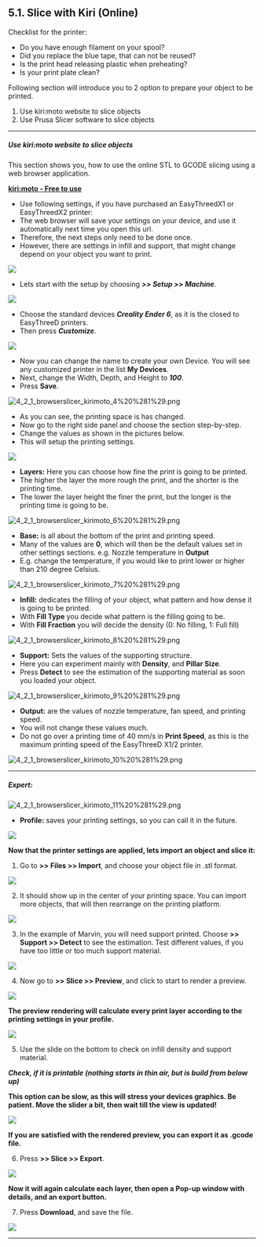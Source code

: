## 5.1. Slice with Kiri (Online)

Checklist for the printer:

* Do you have enough filament on your spool?
* Did you replace the blue tape, that can not be reused?
* Is the print head releasing plastic when preheating?
* Is your print plate clean?

Following section will introduce you to 2 option to prepare your object to be printed.

1. Use kiri:moto website to slice objects
2. Use Prusa Slicer software to slice objects

---

##### **Use kiri:moto website to slice objects**

This section shows you, how to use the online STL to GCODE slicing using a web browser application.

**[kiri:moto - Free to use](https://grid.space/kiri/)**

* Use following settings, if you have purchased an EasyThreedX1 or EasyThreedX2 printer:
* The web browser will save your settings on your device, and use it automatically next time you open this url.
* Therefore, the next steps only need to be done once.
* However, there are settings in infill and support, that might change depend on your object you want to print.

![](files/4_2_1_browserslicer_kirimoto_1%20%281%29.png)

* Lets start with the setup by choosing ***>> Setup >> Machine***.

![](files/4_2_1_browserslicer_kirimoto_2%20%281%29.png)

* Choose the standard devices ***Creality Ender 6***, as it is the closed to EasyThreeD printers.
* Then press ***Customize***.

![](files/4_2_1_browserslicer_kirimoto_3%20%281%29.png)

* Now you can change the name to create your own Device. You will see any customized printer in the list **My Devices**.
* Next, change the Width, Depth, and Height to ***100***.
* Press **Save**.

![4_2_1_browserslicer_kirimoto_4%20%281%29.png](files/4_2_1_browserslicer_kirimoto_4%20%281%29.png)

* As you can see, the printing space is has changed.
* Now go to the right side panel and choose the section step-by-step.
* Change the values as shown in the pictures below.
* This will setup the printing settings.

![](files/4_2_1_browserslicer_kirimoto_5%20%281%29.png)

* **Layers:** Here you can choose how fine the print is going to be printed.
* The higher the layer the more rough the print, and the shorter is the printing time.
* The lower the layer height the finer the print, but the longer is the printing time is going to be.

![4_2_1_browserslicer_kirimoto_6%20%281%29.png](files/4_2_1_browserslicer_kirimoto_6%20%281%29.png)

* **Base:** is all about the bottom of the print and printing speed.
* Many of the values are **0**, which will then be the default values set in other settings sections. e.g. Nozzle temperature in **Output**
* E.g. change the temperature, if you would like to print lower or higher than 210 degree Celsius.

![4_2_1_browserslicer_kirimoto_7%20%281%29.png](files/4_2_1_browserslicer_kirimoto_7%20%281%29.png)

* **Infill:** dedicates the filling of your object, what pattern and how dense it is going to be printed.
* With **Fill Type** you decide what pattern is the filling going to be.
* With **Fill Fraction** you will decide the density (0: No filling, 1: Full fill)

![4_2_1_browserslicer_kirimoto_8%20%281%29.png](files/4_2_1_browserslicer_kirimoto_8%20%281%29.png)

* **Support:** Sets the values of the supporting structure.
* Here you can experiment mainly with **Density**, and **Pillar Size**.
* Press **Detect** to see the estimation of the supporting material as soon you loaded your object.

![4_2_1_browserslicer_kirimoto_9%20%281%29.png](files/4_2_1_browserslicer_kirimoto_9%20%281%29.png)

* **Output:** are the values of nozzle temperature, fan speed, and printing speed.
* You will not change these values much.
* Do not go over a printing time of 40 mm/s in **Print Speed**, as this is the maximum printing speed of the EasyThreeD X1/2 printer.

![4_2_1_browserslicer_kirimoto_10%20%281%29.png](files/4_2_1_browserslicer_kirimoto_10%20%281%29.png)

---

##### **Expert:**

![4_2_1_browserslicer_kirimoto_11%20%281%29.png](files/4_2_1_browserslicer_kirimoto_11%20%281%29.png)

* **Profile:** saves your printing settings, so you can call it in the future.

![](files/4_2_1_browserslicer_kirimoto_12%20%281%29.png)

**Now that the printer settings are applied, lets import an object and slice it:**

1. Go to **>> Files >> Import**, and choose your object file in .stl format.

![](files/4_2_1_browserslicer_kirimoto_13%20%281%29.png)

2. It should show up in the center of your printing space. You can import more objects, that will then rearrange on the printing platform.

![](files/4_2_1_browserslicer_kirimoto_14%20%281%29.png)

3. In the example of Marvin, you will need support printed. Choose **>> Support >> Detect** to see the estimation. Test different values, if you have too little or too much support material.

![](files/4_2_1_browserslicer_kirimoto_15%20%281%29.png)

4. Now go to **>> Slice >> Preview**, and click to start to render a preview.

![](files/4_2_1_browserslicer_kirimoto_16%20%281%29.png)

**The preview rendering will calculate every print layer according to the printing settings in your profile.**

![](files/4_2_1_browserslicer_kirimoto_17%20%281%29.png)

5. Use the slide on the bottom to check on infill density and support material.

***Check, if it is printable (nothing starts in thin air, but is build from below up)***

**This option can be slow, as this will stress your devices graphics. Be patient. Move the slider a bit, then wait till the view is updated!**

![](files/4_2_1_browserslicer_kirimoto_18%20%281%29.png)

**If you are satisfied with the rendered preview, you can export it as .gcode file.**

6. Press **>> Slice >> Export**.

![](files/4_2_1_browserslicer_kirimoto_19%20%281%29.png)

**Now it will again calculate each layer, then open a Pop-up window with details, and an export button.**

7. Press **Download**, and save the file.

![](files/4_2_1_browserslicer_kirimoto_20%20%283%29.png)

---